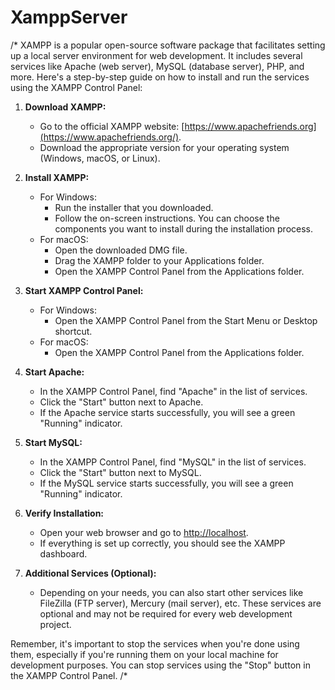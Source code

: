 # XamppServer
/* XAMPP is a popular open-source software package that facilitates setting up a local server environment for web development. It includes several services like Apache (web server), MySQL (database server), PHP, and more. Here's a step-by-step guide on how to install and run the services using the XAMPP Control Panel:

1. **Download XAMPP:**
   - Go to the official XAMPP website: [https://www.apachefriends.org](https://www.apachefriends.org/).
   - Download the appropriate version for your operating system (Windows, macOS, or Linux).

2. **Install XAMPP:**
   - For Windows:
     - Run the installer that you downloaded.
     - Follow the on-screen instructions. You can choose the components you want to install during the installation process.
   - For macOS:
     - Open the downloaded DMG file.
     - Drag the XAMPP folder to your Applications folder.
     - Open the XAMPP Control Panel from the Applications folder.

3. **Start XAMPP Control Panel:**
   - For Windows:
     - Open the XAMPP Control Panel from the Start Menu or Desktop shortcut.
   - For macOS:
     - Open the XAMPP Control Panel from the Applications folder.

4. **Start Apache:**
   - In the XAMPP Control Panel, find "Apache" in the list of services.
   - Click the "Start" button next to Apache.
   - If the Apache service starts successfully, you will see a green "Running" indicator.

5. **Start MySQL:**
   - In the XAMPP Control Panel, find "MySQL" in the list of services.
   - Click the "Start" button next to MySQL.
   - If the MySQL service starts successfully, you will see a green "Running" indicator.

6. **Verify Installation:**
   - Open your web browser and go to [http://localhost](http://localhost).
   - If everything is set up correctly, you should see the XAMPP dashboard.

7. **Additional Services (Optional):**
   - Depending on your needs, you can also start other services like FileZilla (FTP server), Mercury (mail server), etc. These services are optional and may not be required for every web development project.

Remember, it's important to stop the services when you're done using them, especially if you're running them on your local machine for development purposes. You can stop services using the "Stop" button in the XAMPP Control Panel. /*
